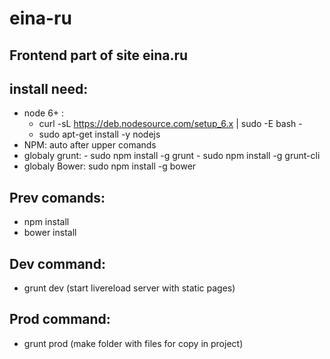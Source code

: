# eina-ru
Frontend part of site eina.ru
-
install need:
-

- node 6+ :
    - curl -sL https://deb.nodesource.com/setup_6.x | sudo -E bash -
    - sudo apt-get install -y nodejs
- NPM: auto after upper comands
- globaly grunt: 
       - sudo npm install -g grunt
       - sudo npm install -g grunt-cli
- globaly Bower:  sudo npm install -g bower

Prev comands:
-

- npm install
- bower install

Dev command:
-

- grunt dev (start livereload server with static pages)

Prod command:
-

- grunt prod (make folder with files for copy in project)
